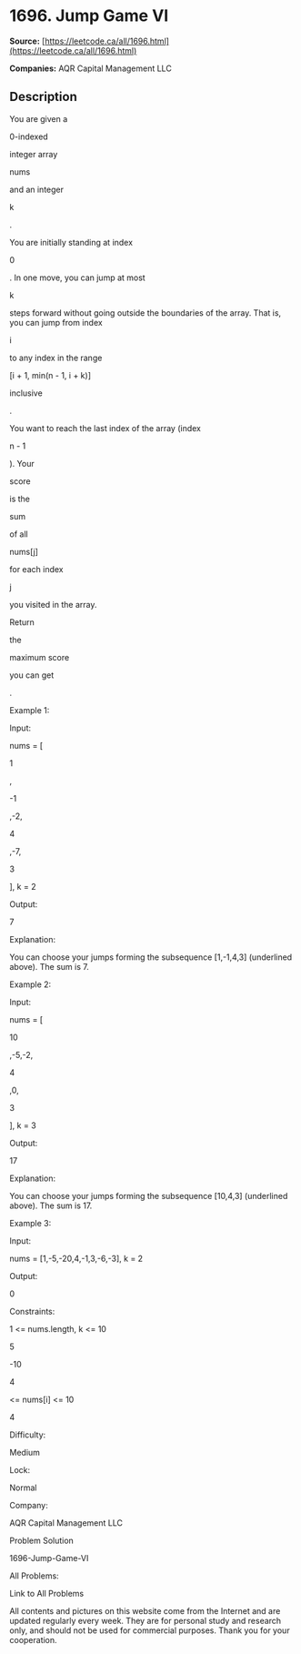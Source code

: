 # 1696. Jump Game VI

**Source:** [https://leetcode.ca/all/1696.html](https://leetcode.ca/all/1696.html)

**Companies:** AQR Capital Management LLC

## Description

You are given a

0-indexed

integer array

nums

and an
            integer

k

.

You are initially standing at index

0

. In one move, you can jump at most

k

steps forward without going outside the boundaries of the array. That
                is, you can jump from index

i

to any index in the range

[i + 1,
                    min(n - 1, i + k)]

inclusive

.

You want to reach the last index of the array (index

n - 1

). Your

score

is the

sum

of all

nums[j]

for
                each index

j

you visited in the array.

Return

the

maximum score

you can get

.

Example 1:

Input:

nums = [

1

,

-1

,-2,

4

,-7,

3

], k = 2

Output:

7

Explanation:

You can choose your jumps forming the subsequence [1,-1,4,3] (underlined above). The sum is 7.

Example 2:

Input:

nums = [

10

,-5,-2,

4

,0,

3

], k = 3

Output:

17

Explanation:

You can choose your jumps forming the subsequence [10,4,3] (underlined above). The sum is 17.

Example 3:

Input:

nums = [1,-5,-20,4,-1,3,-6,-3], k = 2

Output:

0

Constraints:

1 <= nums.length, k <= 10

5

-10

4

<= nums[i] <= 10

4

Difficulty:

Medium

Lock:

Normal

Company:

AQR Capital Management LLC

Problem Solution

1696-Jump-Game-VI

All Problems:

Link to All Problems

All contents and pictures on this website come from the Internet and are updated regularly every week. They are for personal study and research only, and should not be used for commercial purposes. Thank you for your cooperation.

